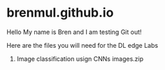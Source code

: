 # brenmul.github.io

Hello My name is Bren and I am testing Git out!


Here are the files you will need for the DL edge Labs

1. Image classification usign CNNs
images.zip 
